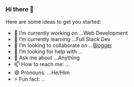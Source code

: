 ### Hi there 👋


Here are some ideas to get you started:

- 🔭 I’m currently working on ...Web Development
- 🌱 I’m currently learning ...Full Stack Dev
- 👯 I’m looking to collaborate on ...[Blogger](https://kbmmmk.blogspot.com)
- 🤔 I’m looking for help with ...
- 💬 Ask me about ...Anything
- 📫 How to reach me: ...
- 😄 Pronouns: ...He/Him
- ⚡ Fun fact: ..

